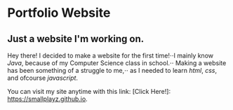 # Portfolio Website
## Just a website I'm working on.

Hey there! I decided to make a website for the first time!⋅⋅I mainly know *Java*, because of my Computer Science class in school.⋅⋅
Making a website has been something of a struggle to me,⋅⋅
as I needed to learn *html*, *css*, and ofcourse *javascript*.

You can visit my site anytime with this link:
[Click Here!]: https://smallplayz.github.io.
